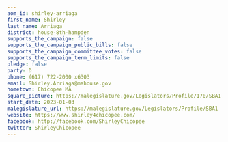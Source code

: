 ```yaml
---
aom_id: shirley-arriaga
first_name: Shirley
last_name: Arriaga
district: house-8th-hampden
supports_the_campaign: false
supports_the_campaign_public_bills: false
supports_the_campaign_committee_votes: false
supports_the_campaign_term_limits: false
pledge: false
party: D
phone: (617) 722-2000 x6303
email: Shirley.Arriaga@mahouse.gov
hometown: Chicopee MA
square_picture: https://malegislature.gov/Legislators/Profile/170/SBA1.jpg
start_date: 2023-01-03
malegislature_url: https://malegislature.gov/Legislators/Profile/SBA1
website: https://www.shirley4chicopee.com/
facebook: http://facebook.com/ShirleyChicopee
twitter: ShirleyChicopee
---
```

